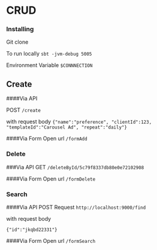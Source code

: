#  CRUD

### Installing

Git clone

To run locally `sbt -jvm-debug 5005`

Environment Variable `$CONNNECTION`



## Create
####Via API

POST `/create`

with request body
`{"name":"preference", "clientId":123, "templateId":"Carousel Ad", "repeat":"daily"}`

####Via Form
Open url `/formAdd`

### Delete
###Via API
GET `/deleteById/5c79f8337db80e0e72102908`




####Via Form
Open url `/formDelete`


### Search
####Via API
POST Request `http://localhost:9000/find`

with request body

`{"id":"jkqbd22331"}`


####Via Form
Open url `/formSearch`




